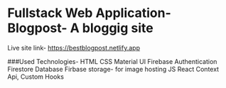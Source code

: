 # Fullstack Web Application- Blogpost- A bloggig site

Live site link- https://bestblogpost.netlify.app

###Used Technologies-
HTML
CSS
Material UI
Firebase Authentication
Firestore Database
Firbase storage- for image hosting
JS
React
Context Api, Custom Hooks
